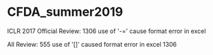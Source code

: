 # CFDA_summer2019

ICLR 2017
Official Review: 1306 use of '-=' cause format error in excel

All Review: 555 use of '[]' caused format error in excel
1306
